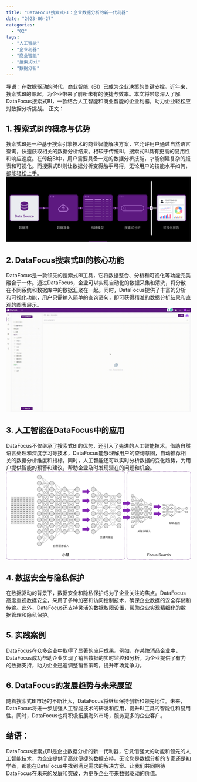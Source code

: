 ```yaml
---
title: "DataFocus搜索式BI：企业数据分析的新一代利器"
date: "2023-06-27"
categories: 
  - "02"
tags: 
  - "人工智能"
  - "企业利器"
  - "商业智能"
  - "搜索式bi"
  - "数据分析"
---
```


导语：在数据驱动的时代，商业智能（BI）已成为企业决策的关键支撑。近年来，搜索式BI的崛起，为企业带来了前所未有的便捷与效率。本文将带您深入了解DataFocus搜索式BI，一款结合人工智能和商业智能的企业利器，助力企业轻松应对数据分析挑战。 正文：

## 1\. 搜索式BI的概念与优势

搜索式BI是一种基于搜索引擎技术的商业智能解决方案，它允许用户通过自然语言查询，快速获取相关的数据分析结果。相较于传统BI，搜索式BI具有更高的易用性和响应速度。在传统BI中，用户需要具备一定的数据分析技能，才能创建复杂的报表和可视化。而搜索式BI则让数据分析变得触手可得，无论用户的技能水平如何，都能轻松上手。 ![](images/1687335078-%E5%BE%AE%E4%BF%A1%E6%88%AA%E5%9B%BE_20230621161052.png)

## 2\. DataFocus搜索式BI的核心功能

DataFocus是一款领先的搜索式BI工具，它将数据整合、分析和可视化等功能完美融合于一体。通过DataFocus，企业可以实现自动化的数据采集和清洗，将分散在不同系统和数据库中的数据汇聚在一起。同时，DataFocus提供了丰富的分析和可视化功能，用户只需输入简单的查询语句，即可获得精准的数据分析结果和直观的图表展示。 ![](images/1684825811-GIF%E5%9B%BE2-14-%E5%B0%8F%E6%85%A7-%E5%8C%BB%E7%96%97.gif)

## 3\. 人工智能在DataFocus中的应用

DataFocus不仅继承了搜索式BI的优势，还引入了先进的人工智能技术。借助自然语言处理和深度学习等技术，DataFocus能够理解用户的查询意图，自动推荐相关的数据分析维度和指标。同时，人工智能还可以实时分析数据的变化趋势，为用户提供智能的预警和建议，帮助企业及时发现潜在的问题和机会。 ![](images/1684825654-%E5%9B%BE2-6-%E5%B0%8F%E6%85%A7%E5%B7%A5%E4%BD%9C%E5%8E%9F%E7%90%86.png)

## 4\. 数据安全与隐私保护

在数据驱动的背景下，数据安全和隐私保护成为了企业关注的焦点。DataFocus高度重视数据安全，采用了多种加密和访问控制技术，确保企业数据的安全存储和传输。此外，DataFocus还支持灵活的数据权限设置，帮助企业实现精细化的数据管理和隐私保护。

## 5\. 实践案例

DataFocus在众多企业中取得了显著的应用成果。例如，在某快消品企业中，DataFocus成功帮助企业实现了销售数据的实时监控和分析，为企业提供了有力的数据支持，助力企业迅速调整销售策略，提升市场竞争力。

## 6\. DataFocus的发展趋势与未来展望

随着搜索式BI市场的不断壮大，DataFocus将继续保持创新和领先地位。未来，DataFocus将进一步加强人工智能技术的研发和应用，提升BI工具的智能性和易用性。同时，DataFocus也将积极拓展海外市场，服务更多的企业客户。

## 结语：

DataFocus搜索式BI是企业数据分析的新一代利器，它凭借强大的功能和领先的人工智能技术，为企业提供了高效便捷的数据支持。无论您是数据分析的专家还是初学者，都能在DataFocus中找到满足需求的解决方案。让我们共同期待DataFocus在未来的发展和突破，为更多企业带来数据驱动的价值。
